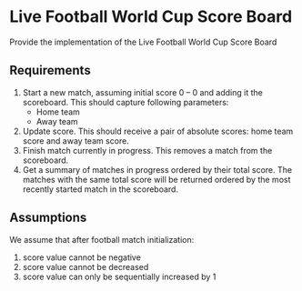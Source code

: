 # Live Football World Cup Score Board

Provide the implementation of the Live Football World Cup Score Board

## Requirements
1. Start a new match, assuming initial score 0 – 0 and adding it the scoreboard.
   This should capture following parameters:
    * Home team
    * Away team
2. Update score. This should receive a pair of absolute scores: home team score and away team score.
3. Finish match currently in progress. This removes a match from the scoreboard.
4. Get a summary of matches in progress ordered by their total score. The matches with the same total score will be returned ordered by the most recently started match in the scoreboard.

## Assumptions
We assume that after football match initialization:
1. score value cannot be negative
2. score value cannot be decreased
3. score value can only be sequentially increased by 1